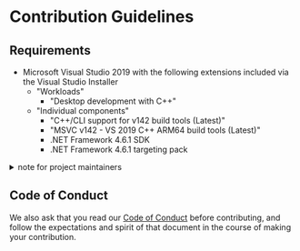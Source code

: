 # Contribution Guidelines

## Requirements

- Microsoft Visual Studio 2019 with the following extensions included via the
  Visual Studio Installer
  - "Workloads"
    - "Desktop development with C++"
  - "Individual components"
    - "C++/CLI support for v142 build tools (Latest)"
    - "MSVC v142 - VS 2019 C++ ARM64 build tools (Latest)"
    - .NET Framework 4.6.1 SDK
    - .NET Framework 4.6.1 targeting pack

<details>
  <summary>note for project maintainers</summary>

The Visual Studio extensions are required to build the "Vocalizer.exe"
application.

</details>

## Code of Conduct

We also ask that you read our [Code of Conduct](CODE_OF_CONDUCT.md) before
contributing, and follow the expectations and spirit of that document in the
course of making your contribution.
